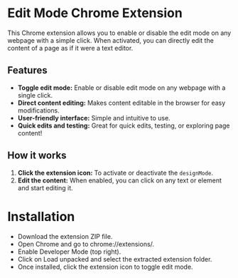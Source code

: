 # Edit Mode Chrome Extension

This Chrome extension allows you to enable or disable the edit mode on any webpage with a simple click. When activated, you can directly edit the content of a page as if it were a text editor.

## Features

* **Toggle edit mode:** Enable or disable edit mode on any webpage with a single click.
* **Direct content editing:** Makes content editable in the browser for easy modifications.
* **User-friendly interface:** Simple and intuitive to use.
* **Quick edits and testing:** Great for quick edits, testing, or exploring page content!

## How it works

1.  **Click the extension icon:** To activate or deactivate the `designMode`.
2.  **Edit the content:** When enabled, you can click on any text or element and start editing it.

# Installation

* Download the extension ZIP file.
* Open Chrome and go to chrome://extensions/.
* Enable Developer Mode (top right).
* Click on Load unpacked and select the extracted extension folder.
* Once installed, click the extension icon to toggle edit mode.